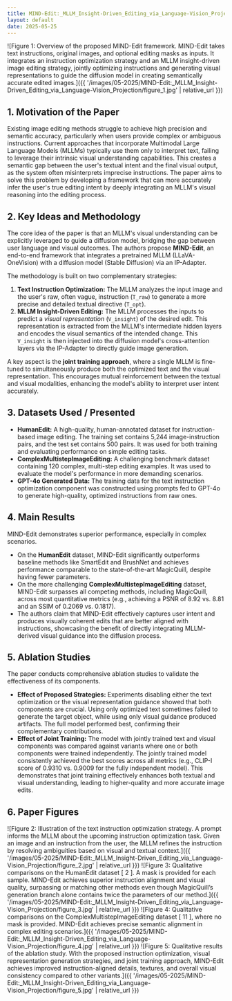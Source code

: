 ```yaml
---
title: MIND-Edit:_MLLM_Insight-Driven_Editing_via_Language-Vision_Projection
layout: default
date: 2025-05-25
---
```

![Figure 1: Overview of the proposed MIND-Edit framework. MIND-Edit takes text instructions, original images, and optional editing masks as inputs. It integrates an instruction optimization strategy and an MLLM insight-driven image editing strategy, jointly optimizing instructions and generating visual representations to guide the diffusion model in creating semantically accurate edited images.]({{ '/images/05-2025/MIND-Edit:_MLLM_Insight-Driven_Editing_via_Language-Vision_Projection/figure_1.jpg' | relative_url }})
## 1. Motivation of the Paper
Existing image editing methods struggle to achieve high precision and semantic accuracy, particularly when users provide complex or ambiguous instructions. Current approaches that incorporate Multimodal Large Language Models (MLLMs) typically use them only to interpret text, failing to leverage their intrinsic visual understanding capabilities. This creates a semantic gap between the user's textual intent and the final visual output, as the system often misinterprets imprecise instructions. The paper aims to solve this problem by developing a framework that can more accurately infer the user's true editing intent by deeply integrating an MLLM's visual reasoning into the editing process.

## 2. Key Ideas and Methodology
The core idea of the paper is that an MLLM's visual understanding can be explicitly leveraged to guide a diffusion model, bridging the gap between user language and visual outcomes. The authors propose **MIND-Edit**, an end-to-end framework that integrates a pretrained MLLM (LLaVA-OneVision) with a diffusion model (Stable Diffusion) via an IP-Adapter.

The methodology is built on two complementary strategies:
1.  **Text Instruction Optimization:** The MLLM analyzes the input image and the user's raw, often vague, instruction (`T_raw`) to generate a more precise and detailed textual directive (`T_opt`).
2.  **MLLM Insight-Driven Editing:** The MLLM processes the inputs to predict a *visual representation* (`V_insight`) of the desired edit. This representation is extracted from the MLLM's intermediate hidden layers and encodes the visual semantics of the intended change. This `V_insight` is then injected into the diffusion model's cross-attention layers via the IP-Adapter to directly guide image generation.

A key aspect is the **joint training approach**, where a single MLLM is fine-tuned to simultaneously produce both the optimized text and the visual representation. This encourages mutual reinforcement between the textual and visual modalities, enhancing the model's ability to interpret user intent accurately.

## 3. Datasets Used / Presented
- **HumanEdit:** A high-quality, human-annotated dataset for instruction-based image editing. The training set contains 5,244 image-instruction pairs, and the test set contains 500 pairs. It was used for both training and evaluating performance on simple editing tasks.
- **ComplexMultistepImageEditing:** A challenging benchmark dataset containing 120 complex, multi-step editing examples. It was used to evaluate the model's performance in more demanding scenarios.
- **GPT-4o Generated Data:** The training data for the text instruction optimization component was constructed using prompts fed to GPT-4o to generate high-quality, optimized instructions from raw ones.

## 4. Main Results
MIND-Edit demonstrates superior performance, especially in complex scenarios.
- On the **HumanEdit** dataset, MIND-Edit significantly outperforms baseline methods like SmartEdit and BrushNet and achieves performance comparable to the state-of-the-art MagicQuill, despite having fewer parameters.
- On the more challenging **ComplexMultistepImageEditing** dataset, MIND-Edit surpasses all competing methods, including MagicQuill, across most quantitative metrics (e.g., achieving a PSNR of 8.92 vs. 8.81 and an SSIM of 0.2069 vs. 0.1817).
- The authors claim that MIND-Edit effectively captures user intent and produces visually coherent edits that are better aligned with instructions, showcasing the benefit of directly integrating MLLM-derived visual guidance into the diffusion process.

## 5. Ablation Studies
The paper conducts comprehensive ablation studies to validate the effectiveness of its components.
- **Effect of Proposed Strategies:** Experiments disabling either the text optimization or the visual representation guidance showed that both components are crucial. Using only optimized text sometimes failed to generate the target object, while using only visual guidance produced artifacts. The full model performed best, confirming their complementary contributions.
- **Effect of Joint Training:** The model with jointly trained text and visual components was compared against variants where one or both components were trained independently. The jointly trained model consistently achieved the best scores across all metrics (e.g., CLIP-I score of 0.9310 vs. 0.9009 for the fully independent model). This demonstrates that joint training effectively enhances both textual and visual understanding, leading to higher-quality and more accurate image edits.

## 6. Paper Figures
![Figure 2: Illustration of the text instruction optimization strategy. A prompt informs the MLLM about the upcoming instruction optimization task. Given an image and an instruction from the user, the MLLM refines the instruction by resolving ambiguities based on visual and textual context.]({{ '/images/05-2025/MIND-Edit:_MLLM_Insight-Driven_Editing_via_Language-Vision_Projection/figure_2.jpg' | relative_url }})
![Figure 3: Qualitative comparisons on the HumanEdit dataset [ 2 ]. A mask is provided for each sample. MIND-Edit achieves superior instruction alignment and visual quality, surpassing or matching other methods even though MagicQuill’s generation branch alone contains twice the parameters of our method.]({{ '/images/05-2025/MIND-Edit:_MLLM_Insight-Driven_Editing_via_Language-Vision_Projection/figure_3.jpg' | relative_url }})
![Figure 4: Qualitative comparisons on the ComplexMultistepImageEditing dataset [ 11 ], where no mask is provided. MIND-Edit achieves precise semantic alignment in complex editing scenarios.]({{ '/images/05-2025/MIND-Edit:_MLLM_Insight-Driven_Editing_via_Language-Vision_Projection/figure_4.jpg' | relative_url }})
![Figure 5: Qualitative results of the ablation study. With the proposed instruction optimization, visual representation generation strategies, and joint training approach, MIND-Edit achieves improved instruction-aligned details, textures, and overall visual consistency compared to other variants.]({{ '/images/05-2025/MIND-Edit:_MLLM_Insight-Driven_Editing_via_Language-Vision_Projection/figure_5.jpg' | relative_url }})
